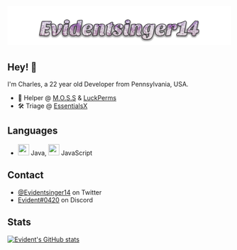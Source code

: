 <h1 align="center">
  <img src="https://raw.githubusercontent.com/Evidentsinger14/evidentsinger14/master/Evidentsinger14.svg" alt="Evidentsinger14" />
</h1>

## Hey! 👋
I'm Charles, a 22 year old Developer from Pennsylvania, USA.

- 🥔 Helper @ [M.O.S.S](https://github.com/MinecraftOSS) & [LuckPerms](https://github.com/LuckPerms)
- 🛠️ Triage @ [EssentialsX](https://github.com/EssentialsX/)


## Languages
- <img src="https://cdn.jsdelivr.net/gh/devicons/devicon/icons/java/java-original.svg" height="25" width="25"/> Java, <img src="https://cdn.jsdelivr.net/gh/devicons/devicon/icons/javascript/javascript-original.svg" height="25" width="25" /> JavaScript

## Contact
- [@Evidentsinger14](https://twitter.com/Evidentsinger14) on Twitter
- [Evident#0420](./) on Discord

## Stats
[![Evident's GitHub stats](https://github-readme-stats.vercel.app/api?username=Evidentsinger14)](https://github.com/Evidentsinger14/)
